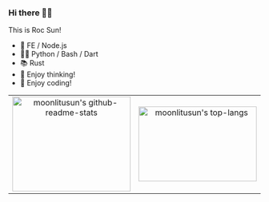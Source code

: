 ### Hi there 👋🏻

This is Roc Sun!



- 🔭 FE / Node.js
- 🏄🏻 Python / Bash / Dart
- 📚 Rust
- 💬 Enjoy thinking!
- 🤔 Enjoy coding!

<!--
**moonlitusun/moonlitusun** is a ✨ _special_ ✨ repository because its `README.md` (this file) appears on your GitHub profile.

Here are some ideas to get you started:

- 🔭 I’m currently working on ...
- 🌱 I’m currently learning ...
- 👯 I’m looking to collaborate on ...
- 🤔 I’m looking for help with ...
- 💬 Ask me about ...
- 📫 How to reach me: ...
- 😄 Pronouns: ...
- ⚡ Fun fact: ...
-->

<table>
  <body>
    <tr>
      <td width="50%" align="center">
         <img alt="moonlitusun's github-readme-stats" style="width: 100%; height: 190px" src="https://github-readme-stats.vercel.app/api?username=moonlitusun&show_icons=true&rank_icon=github&theme=ocean_dark&count_private=true&random=3" />
      </td>
      <td width="50%" align="center">
        <img alt="moonlitusun's top-langs" style="width: 100%; height: 150px;" src="https://github-readme-stats.vercel.app/api/top-langs/?username=moonlitusun&theme=ocean_dark&count_private=true&hide=scss,css,html,smarty,php,VBScript,JavaScript&layout=compact&langs_count=5&random=3" />
      </td>
    </tr>
  </body>
</table>

